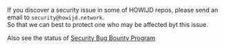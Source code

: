 If you discover a security issue in some of HOWIJD repos, please send an email to `security@howijd.network`.  
So that we can best to protect one who may be affected byt this issue.

Also see the status of [Security Bug Bounty Program](https://github.com/howijd/howijd/issues/1)
